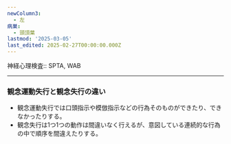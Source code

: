 ```yaml
---
newColumn3:
  - 左
病巣:
  - 頭頂葉
lastmod: '2025-03-05'
last_edited: 2025-02-27T00:00:00.000Z
---
```


神経心理検査:: SPTA, WAB





---
### 観念運動失行と観念失行の違い

- 観念運動失行では口頭指示や模倣指示などの行為そのものができたり、できなかったりする。
- 観念失行は1つ1つの動作は間違いなく行えるが、意図している連続的な行為の中で順序を間違えたりする。
